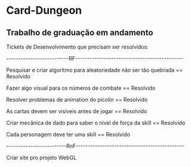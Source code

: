 # Card-Dungeon
 Trabalho de graduação em andamento
 ----------------------------------------------------
 Tickets de Desenvolvimento que precisam ser resolvidos:

--------------------------RF---------------------------------------------

Pesquisar e criar algoritmo para aleatoriedade não ser tão quebrada
== Resolvido

Fazer algo visual para os números de combate
== Resolvido

Resolver problemas de animation do picolin 
== Resolvido

As cartas devem ser visíveis antes de jogar
== Resolvido

Criar mecânica de dado para saber o nível de força da skill
== Resolvido

Cada personagem deve ter uma skill 
== Resolvido

-------------------------RnF---------------------------------------------

Criar site pro projeto WebGL

